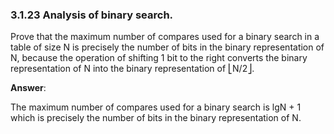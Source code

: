 ### 3.1.23 Analysis of binary search.

Prove that the maximum number of compares used for a binary search in a table of size N is precisely the number of bits in the binary representation of N, because the operation of shifting 1 bit to the right converts the binary representation of N into the binary representation of ⎣N/2⎦.

**Answer**:

The maximum number of compares used for a binary search is lgN + 1 which is precisely the number of bits in the binary representation of N.

